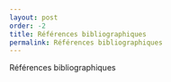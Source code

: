 ```yaml
---
layout: post
order: -2
title: Références bibliographiques
permalink: Références bibliographiques
---
```

Références bibliographiques
